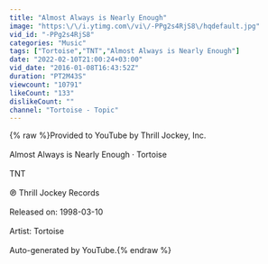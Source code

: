 ```yaml
---
title: "Almost Always is Nearly Enough"
image: "https:\/\/i.ytimg.com\/vi\/-PPg2s4RjS8\/hqdefault.jpg"
vid_id: "-PPg2s4RjS8"
categories: "Music"
tags: ["Tortoise","TNT","Almost Always is Nearly Enough"]
date: "2022-02-10T21:00:24+03:00"
vid_date: "2016-01-08T16:43:52Z"
duration: "PT2M43S"
viewcount: "10791"
likeCount: "133"
dislikeCount: ""
channel: "Tortoise - Topic"
---
```

{% raw %}Provided to YouTube by Thrill Jockey, Inc.<br /><br />Almost Always is Nearly Enough · Tortoise<br /><br />TNT<br /><br />℗ Thrill Jockey Records<br /><br />Released on: 1998-03-10<br /><br />Artist: Tortoise<br /><br />Auto-generated by YouTube.{% endraw %}
